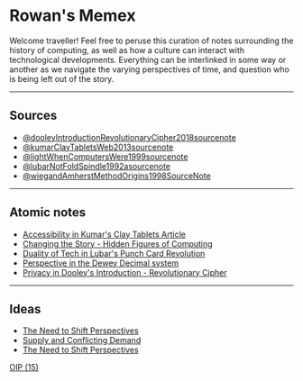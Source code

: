 
# Rowan's Memex

Welcome traveller! Feel free to peruse this curation of notes surrounding the history of computing, as well as how a culture can interact with technological developments. Everything can be interlinked in some way or another as we navigate the varying perspectives of time, and question who is being left out of the story. 

---
## Sources 

- [@dooleyIntroductionRevolutionaryCipher2018sourcenote](@dooleyIntroductionRevolutionaryCipher2018sourcenote.md)
- [@kumarClayTabletsWeb2013sourcenote](@kumarClayTabletsWeb2013sourcenote.md)
- [@lightWhenComputersWere1999sourcenote](@lightWhenComputersWere1999sourcenote.md)
- [@lubarNotFoldSpindle1992asourcenote](@lubarNotFoldSpindle1992asourcenote.md)
- [@wiegandAmherstMethodOrigins1998SourceNote](@wiegandAmherstMethodOrigins1998SourceNote.md)

---
## Atomic notes

- [Accessibility in Kumar's Clay Tablets Article](Accessibility%20in%20Kumar's%20Clay%20Tablets%20Article.md)
- [Changing the Story - Hidden Figures of Computing](Changing%20the%20Story%20-%20Hidden%20Figures%20of%20Computing.md)
- [Duality of Tech in Lubar's Punch Card Revolution](Duality%20of%20Tech%20in%20Lubar's%20Punch%20Card%20Revolution.md)
- [Perspective in the Dewey Decimal system](Perspective%20in%20the%20Dewey%20Decimal%20system.md)
- [Privacy in Dooley's Introduction - Revolutionary Cipher](Privacy%20in%20Dooley's%20Introduction%20-%20Revolutionary%20Cipher.md)

---
## Ideas

- [The Need to Shift Perspectives](The%20Need%20to%20Shift%20Perspectives.md)
- [Supply and Conflicting Demand](Supply%20and%20Conflicting%20Demand.md)
- [The Need to Shift Perspectives](The%20Need%20to%20Shift%20Perspectives.md)


[OIP (15)](OIP%20(15).jpg)
